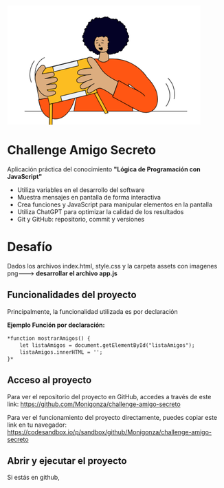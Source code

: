 ![Imagen representativa del Challenge](https://github.com/Monigonza/challenge-amigo-secreto/blob/main/assets/amigo-secreto.png)

# Challenge Amigo Secreto
Aplicación práctica del conocimiento __"Lógica de Programación con JavaScript"__

  -  Utiliza variables en el desarrollo del software
  -  Muestra mensajes en pantalla de forma interactiva
  -  Crea funciones y JavaScript para manipular elementos en la pantalla
  -  Utiliza ChatGPT para optimizar la calidad de los resultados
  -  Git y GitHub: repositorio, commit y versiones

# Desafío
Dados los archivos index.html, style.css y la carpeta assets con imagenes png---> __desarrollar el archivo app.js__

## Funcionalidades del proyecto
Principalmente, la funcionalidad utilizada es por declaración 

__Ejemplo Función por declaración:__

```
*function mostrarAmigos() {
    let listaAmigos = document.getElementById("listaAmigos");
    listaAmigos.innerHTML = '';
}*
```
## Acceso al proyecto

Para ver el repositorio del proyecto en GitHub, accedes a través de este link: https://github.com/Monigonza/challenge-amigo-secreto

Para ver el funcionamiento del proyecto directamente, puedes copiar este link en tu navegador: https://codesandbox.io/p/sandbox/github/Monigonza/challenge-amigo-secreto

## Abrir y ejecutar el proyecto
Si estás en github, 





